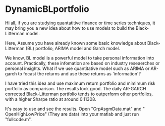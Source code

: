 # DynamicBLportfolio
Hi all, if you are studying quantatitive finance or time series techniques, it may bring you a new idea about how to use models to build the Black-Litterman model.

Here, Assume you have already known some basic knowledge about Black-Litterman (BL) portfolio, ARIMA model and Garch model.

We know, BL model is a powerful model to take personal information into account. Practically, these infomation are based on industry reseaerches or personal insights. What if we use quantitative model such as ARIMA or AR-garch to focast the returns and use these returns as 'information'? 


I have tried this idea and use maximum return portfolio and mimimum risk portfolio as comparison. The results look good. The daily AR-GARCH corrected Black-Litterman portfolio tends to outperform other portfolios, with a higher Sharpe ratio at around 0.11308. 


It's easy to use and see the results. Open "GrpAsgmData.mat" and " OpenHighLowPrice" (They are data) into your matlab and just run "fullcode.m".

